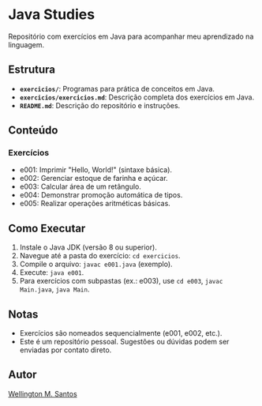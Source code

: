 # Java Studies

Repositório com exercícios em Java para acompanhar meu aprendizado na linguagem.

## Estrutura

- **`exercicios/`**: Programas para prática de conceitos em Java.
- **`exercicios/exercicios.md`**: Descrição completa dos exercícios em Java.
- **`README.md`**: Descrição do repositório e instruções.

## Conteúdo

### Exercícios
- e001: Imprimir "Hello, World!" (sintaxe básica).
- e002: Gerenciar estoque de farinha e açúcar.
- e003: Calcular área de um retângulo.
- e004: Demonstrar promoção automática de tipos.
- e005: Realizar operações aritméticas básicas.

## Como Executar

1. Instale o Java JDK (versão 8 ou superior).
2. Navegue até a pasta do exercício: `cd exercicios`.
3. Compile o arquivo: `javac e001.java` (exemplo).
4. Execute: `java e001`.
5. Para exercícios com subpastas (ex.: e003), use `cd e003`, `javac Main.java`, `java Main`.

## Notas

- Exercícios são nomeados sequencialmente (e001, e002, etc.).
- Este é um repositório pessoal. Sugestões ou dúvidas podem ser enviadas por contato direto.

## Autor

[Wellington M. Santos](https://www.linkedin.com/in/wellington-moreira-santos/)